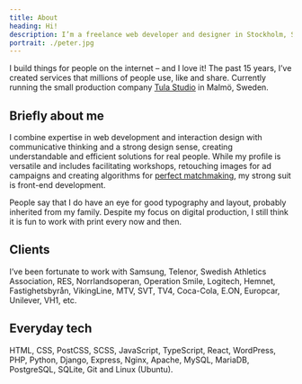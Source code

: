 ```yaml
---
title: About
heading: Hi!
description: I’m a freelance web developer and designer in Stockholm, Sweden. I build things for people on the internet – and I love it!
portrait: ./peter.jpg
---
```


I build things for people on the internet – and I love it! The past 15 years, I’ve created services that millions of people use, like and share. Currently running the small production company <a href="https://tulastudio.se/" target="_blank">Tula Studio</a> in Malmö, Sweden.

## Briefly about me

I combine expertise in web development and interaction design with communicative thinking and a strong design sense, creating understandable and efficient solutions for real people. While my profile is versatile and includes facilitating workshops, retouching images for ad campaigns and creating algorithms for [perfect matchmaking](/project/match-machine/), my strong suit is front-end development.

People say that I do have an eye for good typography and layout, probably inherited from my family. Despite my focus on digital production, I still think it is fun to work with print every now and then.

## Clients

I’ve been fortunate to work with Samsung, Telenor, Swedish Athletics Association, RES, Norrlandsoperan, Operation Smile, Logitech, Hemnet, Fastighetsbyrån, VikingLine, MTV, SVT, TV4, Coca-Cola, E.ON, Europcar, Unilever, VH1, etc.

## Everyday tech

HTML, CSS, PostCSS, SCSS, JavaScript, TypeScript, React, WordPress, PHP, Python, Django, Express, Nginx, Apache, MySQL, MariaDB, PostgreSQL, SQLite, Git and Linux (Ubuntu).
